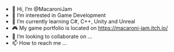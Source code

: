 - 👋 Hi, I’m @MacaroniJam
- 👀 I’m interested in Game Development 
- 🌱 I’m currently learning C#, C++, Unity and Unreal
- 🎮 My game portfolio is located on https://macaroni-jam.itch.io/
- 💞️ I’m looking to collaborate on ...
- 📫 How to reach me ...

<!---
MacaroniJam/MacaroniJam is a ✨ special ✨ repository because its `README.md` (this file) appears on your GitHub profile.
You can click the Preview link to take a look at your changes.
--->

